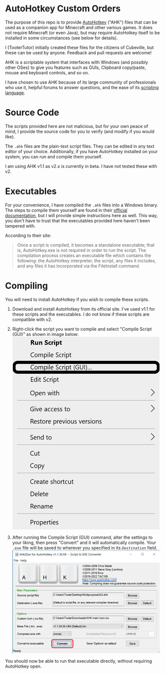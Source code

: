 # AutoHotkey Custom Orders

The purpose of this repo is to provide [AutoHotkey](https://www.autohotkey.com/) ("AHK") files that can be used as a companion app for Minecraft and other various games. It does not require Minecraft (or even Java), but may require AutoHotkey itself to be installed in some circumstances (see below for details).

I (TooterTutor) initially created these files for the citizens of Cubeville, but these can be used by anyone. Feedback and pull requests are welcome!

AHK is a scriptable system that interfaces with Windows (and possibly other OSes) to give you features such as GUIs, Clipboard copy/paste, mouse and keyboard controls, and so on.

I have chosen to use AHK because of its large community of professionals who use it, helpful forums to answer questions, and the ease of its [scripting language](https://www.autohotkey.com/docs/AutoHotkey.htm).

# Source Code

The scripts provided here are not malicious, but for your own peace of mind, I provide the source code for you to verify (and modify if you would like).

The `.ahk` files are the plain-text script files. They can be edited in any text editor of your choice. Additionally, if you have AutoHotkey installed on your system, you can run and compile them yourself.

I am using AHK v1.1 as v2.x is currently in beta. I have not tested these with v2.

# Executables

For your convenience, I have compiled the `.ahk` files into a Windows binary. The steps to compile them yourself are found in their [official documentation](https://www.autohotkey.com/docs/Scripts.htm#ahk2exe), but I will provide simple instructions here as well. This way, you don't have to trust that the executables provided here haven't been tampered with.

According to their site:

> Once a script is compiled, it becomes a standalone executable; that is, AutoHotkey.exe is not required in order to run the script. The compilation process creates an executable file which contains the following: the AutoHotkey interpreter, the script, any files it includes, and any files it has incorporated via the FileInstall command.

# Compiling

You will need to install AutoHotkey if you wish to compile these scripts.

1. Download and install AutoHotkey from its official site. I've used v1.1 for these scripts and the executables. I do not know if these scripts are compatible with v2.

1. Right-click the script you want to compile and select "Compile Script (GUI)" as shown in image below:
![](contextMenu-Step2.png)

1. After running the Compile Script (GUI) command, alter the settings to your liking, then press "Convert" and it will automatically compile. Your `.exe` file will be saved to wherever you specified in its *`Destination`* field.
![](CompileScript.png)

You should now be able to run that executable directly, without requiring AutoHotkey open.
